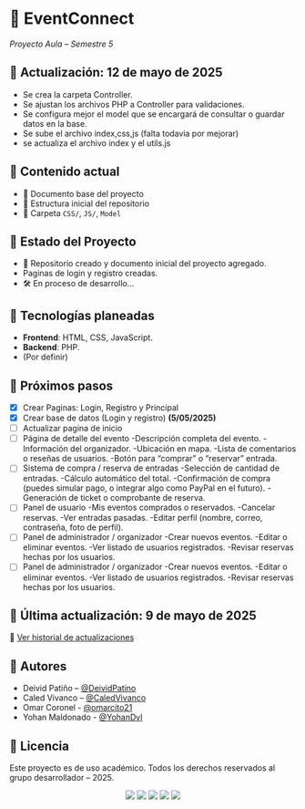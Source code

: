 # 🎉 EventConnect  
_Proyecto Aula – Semestre 5_

## 📅 Actualización: 12 de mayo de 2025
- Se crea la carpeta Controller.
- Se ajustan los archivos PHP a Controller para validaciones.
- Se configura mejor el model que se encargará de consultar o guardar datos en la base.
- Se sube el archivo index,css,js (falta todavia por mejorar)
- se actualiza el archivo index y el utils.js
  

## 📂 Contenido actual
- 📄 Documento base del proyecto 
- 📁 Estructura inicial del repositorio
- 📁 Carpeta `CSS/`, `JS/`, `Model`

## 📁 Estado del Proyecto
- 🚀 Repositorio creado y documento inicial del proyecto agregado.
- Paginas de login y registro creadas.
- 🛠️ En proceso de desarrollo...

## 🧠 Tecnologías planeadas
- **Frontend**: HTML, CSS, JavaScript.
- **Backend**: PHP.
- (Por definir)

## 📌 Próximos pasos
- [X] Crear Paginas: Login, Registro y Principal
- [X] Crear base de datos (Login y registro) **(5/05/2025)**
- [ ] Actualizar pagina de inicio
- [ ] Página de detalle del evento
      -Descripción completa del evento.
      -Información del organizador.
      -Ubicación en mapa.
      -Lista de comentarios o reseñas de usuarios.
      -Botón para “comprar” o “reservar” entrada.
- [ ] Sistema de compra / reserva de entradas
      -Selección de cantidad de entradas.
      -Cálculo automático del total.
      -Confirmación de compra (puedes simular pago, o integrar algo como PayPal en el futuro).
      -Generación de ticket o comprobante de reserva.
- [ ] Panel de usuario
      -Mis eventos comprados o reservados.
      -Cancelar reservas.
      -Ver entradas pasadas.
      -Editar perfil (nombre, correo, contraseña, foto de perfil).
- [ ] Panel de administrador / organizador
      -Crear nuevos eventos.
      -Editar o eliminar eventos.
      -Ver listado de usuarios registrados.
      -Revisar reservas hechas por los usuarios.
- [ ] Panel de administrador / organizador
      -Crear nuevos eventos.
      -Editar o eliminar eventos.
      -Ver listado de usuarios registrados.
      -Revisar reservas hechas por los usuarios.

## 📅 Última actualización: 9 de mayo de 2025
📘 [Ver historial de actualizaciones](CHANGELOG.md)

## 👥 Autores
- Deivid Patiño – [@DeividPatino](https://github.com/DeividPatino)
- Caled Vivanco – [@CaledVivanco](https://github.com/CaledVivanco)
- Omar Coronel - [@omarcito21](https://github.com/omarcito21)
- Yohan Maldonado - [@YohanDvl](https://github.com/YohanDvl)

## 🧾 Licencia
Este proyecto es de uso académico. Todos los derechos reservados al grupo desarrollador – 2025.

<p align="center">
  <img src="https://img.shields.io/badge/HTML5-E34F26?logo=html5&logoColor=white" />
  <img src="https://img.shields.io/badge/GitHub-181717?logo=github&logoColor=white" />
  <img src="https://img.shields.io/badge/CSS3-1572B6?logo=css3&logoColor=white" />
  <img src="https://img.shields.io/badge/JavaScript-F7DF1E?logo=javascript&logoColor=black" />
  <img src="https://img.shields.io/badge/PHP-777BB4?logo=php&logoColor=white" />
</p>

